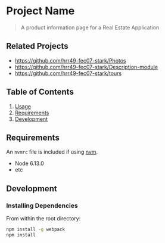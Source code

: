 # Project Name

> A product information page for a Real Estate Application

## Related Projects

  - https://github.com/hrr49-fec07-stark/Photos
  - https://github.com/hrr49-fec07-stark/Description-module
  - https://github.com/hrr49-fec07-stark/tours

## Table of Contents

1. [Usage](#Usage)
1. [Requirements](#requirements)
1. [Development](#development)


## Requirements

An `nvmrc` file is included if using [nvm](https://github.com/creationix/nvm).

- Node 6.13.0
- etc

## Development

### Installing Dependencies

From within the root directory:

```sh
npm install -g webpack
npm install
```

